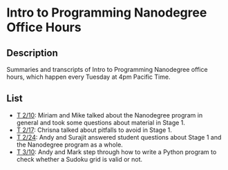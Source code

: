# Intro to Programming Nanodegree Office Hours

## Description

Summaries and transcripts of Intro to Programming Nanodegree office hours,
which happen every Tuesday at 4pm Pacific Time.

## List

- [T 2/10][1]: Miriam and Mike talked about the Nanodegree program in general
  and took some questions about material in Stage 1.
- [T 2/17][2]: Chrisna talked about pitfalls to avoid in Stage 1.
- [T 2/24][3]: Andy and Surajit answered student questions about Stage 1 and
  the Nanodegree program as a whole.
- [T 3/10][5]: Andy and Mark step through how to write a Python program to check whether a Sudoku grid is valid or not.

[1]: https://www.youtube.com/watch?v=X6ABb_r-mT4
[2]: Stage_1/2015-02-17-project-1/README.md
[3]: https://www.youtube.com/watch?v=JLUJpQGu58s
[5]: Stage_2/2015-03-10-python-problem_solving/README.md
